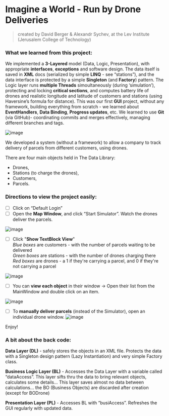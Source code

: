 # Imagine a World - Run by Drone Deliveries
>created by David Berger & Alexandr Sychev, at the Lev Institute (Jerusalem College of Technology)

### What we learned from this project:
We implemented a **3-Layered** model (Data, Logic, Presentation), with appropriate **interfaces**, **exceptions** and software design. 
The data itself is saved in **XML** docs (serialized by simple **LINQ** - see “stations”), and the data interface is protected by a simple **Singleton** (and **Factory**) pattern.
The Logic layer runs **multiple Threads** simoultaneously (during ‘simulation’), protecting and locking **critical sections**, and computes battery life of drones and realistic longitude and latitude of customers and stations (using Haversine’s formula for distance).
This was our first **GUI** project, without any framework, building everything from scratch - we learned about **EventHandlers**, **Data Binding**, **Progress updates**, etc.
We learned to use **Git** (via GitHub)- coordinating commits and merges effectively, managing different branches and tags.

![image](https://user-images.githubusercontent.com/91850832/151113497-51e38999-ec63-45c5-bc7f-823057499d80.png)




We developed a system (without a framework) to allow a company to track delivery of parcels from different customers, using drones.

There are four main objects held in The Data Library: 
- Drones, 
- Stations (to charge the drones), 
- Customers, 
- Parcels. 

### Directions to view the project easily:

- [ ] Click on “Default Login”
- [ ] Open the **Map Window**, and click “Start Simulator”. Watch the drones deliver the parcels. 

![image](https://user-images.githubusercontent.com/91850832/151113568-cfdd7a80-e7e7-478e-9602-8b1a66fa6a8d.png)


- [ ] Click "**Show TextBlock View**" \
_Blue boxes_ are customers - with the number of parcels waiting to be delivered \
_Green boxes_ are stations - with the number of drones charging there \
_Red boxes_ are drones - a 1 if they're carrying a parcel, and 0 if they're not carrying a parcel

![image](https://user-images.githubusercontent.com/91850832/151113656-d721aa1e-05b6-4902-bcab-2da433aca861.png)



- [ ] You can **view each object** in their window -> Open their list from the MainWindow and double click on an item. 

![image](https://user-images.githubusercontent.com/91850832/151113962-6608fe12-070f-496e-a9a3-312adaeace10.png)




- [ ]  To **manually deliver parcels** (instead of the Simulator), open an individual drone window. 
![image](https://user-images.githubusercontent.com/91850832/151115429-3ec90b42-6c59-4bdf-ba48-750a9b34c5db.png)


Enjoy!


### A bit about the back code:

**Data Layer (DL)**  - safely stores the objects in an XML file. Protects the data with a Singleton design pattern (Lazy Instantiation) and very simple Factory class.

**Business Logic Layer (BL)** - Accesses the Data Layer with a variable called “dataAccess”. 
This layer sifts thru the data to bring relevant objects, calculates some details...
This layer saves almost no data between calculations... the BO (Business Objects) are discarded after creation (except for BODrone) 

**Presentation Layer (PL)** - 
Accesses BL with “busiAccess”.
Refreshes the GUI regularly with updated data.


